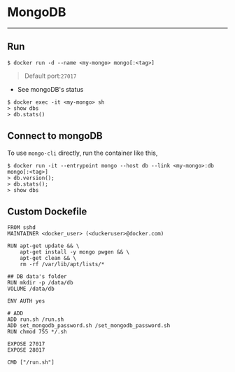 # MongoDB
---

## Run

```
$ docker run -d --name <my-mongo> mongo[:<tag>]
```

> Default port:`27017`

- See mongoDB's status

```
$ docker exec -it <my-mongo> sh
> show dbs
> db.stats()
```

## Connect to mongoDB

To use `mongo-cli` directly, run the container like this, 

```
$ docker run -it --entrypoint mongo --host db --link <my-mongo>:db  mongo[:<tag>] 
> db.version();
> db.stats();
> show dbs
```

## Custom Dockefile

```
FROM sshd
MAINTAINER <docker_user> (<duckeruser>@docker.com)

RUN apt-get update && \
    apt-get install -y mongo pwgen && \
    apt-get clean && \
    rm -rf /var/lib/apt/lists/*

## DB data's folder
RUN mkdir -p /data/db
VOLUME /data/db

ENV AUTH yes

# ADD
ADD run.sh /run.sh
ADD set_mongodb_password.sh /set_mongodb_password.sh
RUN chmod 755 */.sh

EXPOSE 27017
EXPOSE 28017

CMD ["/run.sh"]
```
